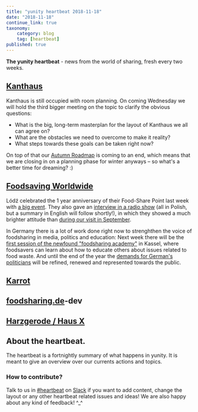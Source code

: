 ```yaml
---
title: "yunity heartbeat 2018-11-18"
date: "2018-11-18"
continue_link: true
taxonomy:
    category: blog
    tag: [heartbeat]
published: true
---
```


**The yunity heartbeat** - news from the world of sharing, fresh every two weeks.

## [Kanthaus](https://kanthaus.online)
Kanthaus is still occupied with room planning. On coming Wednesday we will hold the third bigger meeting on the topic to clarify the obvious questions:
- What is the big, long-term masterplan for the layout of Kanthaus we all can agree on?
- What are the obstacles we need to overcome to make it reality?
- What steps towards these goals can be taken right now?

On top of that our [Autumn Roadmap](https://kanthaus.online/governance/minutes/2018-09-04_roadmap) is coming to an end, which means that we are closing in on a planning phase for winter anyways – so what's a better time for dreaming? :)

## [Foodsaving Worldwide](https://foodsaving.world)
Lódź celebrated the 1 year anniversary of their Food-Share Point last week with [a big event](https://www.facebook.com/events/256984375161501/). They also gave an [interview in a radio show](https://www.radiolodz.pl/broadcast_posts/48304-pierwsze-urodziny-lodzkiej-jadlodzielni-jestem-eko) (all in Polish, but a summary in English will follow shortly!), in which they showed a much brighter attitude than [during our visit in September](https://foodsaving.today/en/blog/2018/10/18/fspl-lodz-wroclaw).

In Germany there is a lot of work done right now to strenghthen the voice of foodsharing in media, politics and education: Next week there will be the [first session of the newfound "foodsharing academy"](https://wiki.foodsharing.de/images/6/6f/Seminarausschreibung_final.pdf) in Kassel, where foodsavers can learn about how to educate others about issues related to food waste. And until the end of the year the [demands for German's politicians](https://wiki.foodsharing.de/images/c/c6/Forderugen_lang_2017-12.pdf) will be refined, renewed and represented towards the public.

## [Karrot](https://karrot.world)

## [foodsharing.de](https://foodsharing.de)-dev

## [Harzgerode / Haus X](http://freiefeldlage.de/)

## About the heartbeat.
The heartbeat is a fortnightly summary of what happens in yunity. It is meant to give an overview over our currents actions and topics.

### How to contribute?
Talk to us in [#heartbeat](https://yunity.slack.com/messages/heartbeat/) on [Slack](https://slackin.yunity.org) if you want to add content, change the layout or any other heartbeat related issues and ideas! We are also happy about any kind of feedback! ^\_^
